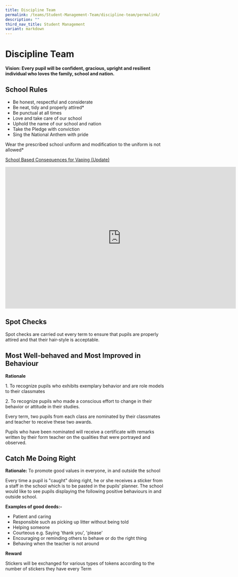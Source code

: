```yaml
---
title: Discipline Team
permalink: /teams/Student-Management-Team/discipline-team/permalink/
description: ""
third_nav_title: Student Management
variant: markdown
---
```

Discipline Team
===============

**Vision: Every pupil will be confident, gracious, upright and resilient individual who loves the family, school and nation.**

School Rules
------------

*   Be honest, respectful and considerate
*   Be neat, tidy and properly attired\*
*   Be punctual at all times
*   Love and take care of our school
*   Uphold the name of our school and nation
*   Take the Pledge with conviction
*   Sing the National Anthem with pride

  

Wear the prescribed school uniform and modification to the uniform is not allowed\*

[School Based Consequences for Vaping (Update)](/files/School_Based_Consequences_for_Vaping__1_.pdf)
<iframe allowfullscreen="true" height="445" width="725" frameborder="0" src="https://docs.google.com/presentation/d/e/2PACX-1vSw16ZXdWwtKBLPvoWwN5MlXVhS6HvY--MlR7isS9Os-0eA-EZaWHnEVxAVPfLDuZZFMZbwM35DuVXz/pubembed?start=true&amp;loop=true&amp;delayms=15000"></iframe>

Spot Checks
-----------

Spot checks are carried out every term to ensure that pupils are properly attired and that their hair-style is acceptable.

Most Well-behaved and Most Improved in Behaviour
------------------------------------------------

**Rationale**

1\. To recognize pupils who exhibits exemplary behavior and are role models to their classmates

2\. To recognize pupils who made a conscious effort to change in their behavior or attitude in their studies.

  

Every term, two pupils from each class are nominated by their classmates and teacher to receive these two awards.

  

Pupils who have been nominated will receive a certificate with remarks written by their form teacher on the qualities that were portrayed and observed.

Catch Me Doing Right
--------------------

**Rationale:**&nbsp;To promote good values in everyone, in and outside the school

  

Every time a pupil is "caught" doing right, he or she receives a sticker from a staff in the school which is to be pasted in the pupils’ planner. The school would like to see pupils displaying the following positive behaviours in and outside school.

  

**Examples of good deeds:-**

*   Patient and caring
*   Responsible such as picking up litter without being told
*   Helping someone
*   Courteous e.g. Saying 'thank you', 'please'
*   Encouraging or reminding others to behave or do the right thing
*   Behaving when the teacher is not around

  

**Reward**

Stickers will be exchanged for various types of tokens according to the number of stickers they have every Term